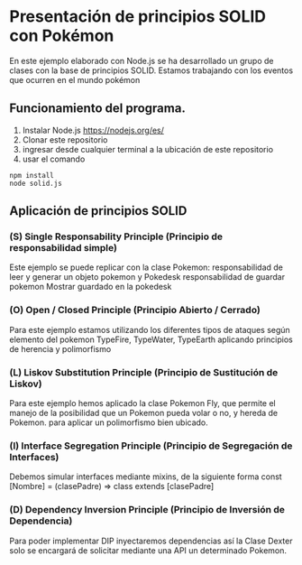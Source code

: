 # Presentación de principios SOLID con Pokémon
En este ejemplo elaborado con Node.js se ha desarrollado un grupo de clases con la base de principios SOLID. Estamos trabajando con los eventos que ocurren en el mundo pokémon

## Funcionamiento del programa.

1. Instalar Node.js https://nodejs.org/es/
2. Clonar este repositorio
4. ingresar desde cualquier terminal a la ubicación de este repositorio
5. usar el comando
```
npm install
node solid.js
```
## Aplicación de principios SOLID

### (S) Single Responsability Principle (Principio de responsabilidad simple)

Este ejemplo se puede replicar con la clase Pokemon: responsabilidad de leer y generar un objeto pokemon y Pokedesk responsabilidad de guardar pokemon Mostrar guardado en la pokedesk

### (O) Open / Closed Principle (Principio Abierto / Cerrado)

Para este ejemplo estamos utilizando los diferentes tipos de ataques según elemento del pokemon TypeFire, TypeWater, TypeEarth aplicando principios de herencia y polimorfismo

### (L) Liskov Substitution Principle (Principio de Sustitución de Liskov)

Para este ejemplo hemos aplicado la clase Pokemon Fly, que permite el manejo de la posibilidad que un Pokemon pueda volar o no, y hereda de Pokemon. para aplicar un polimorfismo bien ubicado.

### (I) Interface Segregation Principle (Principio de Segregación de Interfaces)

Debemos simular interfaces mediante mixins, de la siguiente forma const [Nombre] = (clasePadre) => class extends [clasePadre]

### (D) Dependency Inversion Principle (Principio de Inversión de Dependencia)

Para poder implementar DIP inyectaremos dependencias así la Clase Dexter solo se encargará de solicitar mediante una API un determinado Pokemon.
